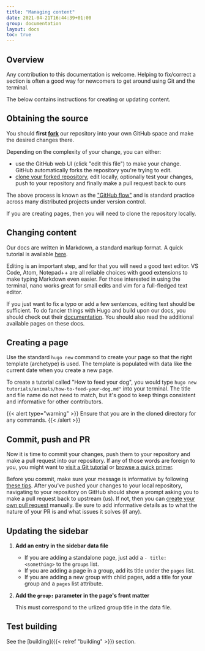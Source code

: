 ```yaml
---
title: "Managing content"
date: 2021-04-21T16:44:39+01:00
group: documentation
layout: docs
toc: true
---
```


## Overview

Any contribution to this documentation is welcome. Helping to fix/correct a section is often a good way for newcomers to get around using Git and the terminal.

The below contains instructions for creating or updating content.

## Obtaining the source

You should **first [fork](https://docs.github.com/en/github/collaborating-with-issues-and-pull-requests/working-with-forks)** our repository into your own GitHub space and make the desired changes there.

Depending on the complexity of your change, you can either:

* use the GitHub web UI (click "edit this file") to make your change. GitHub automatically forks the repository you're trying to edit.
* [clone your forked repository](https://docs.github.com/en/github/creating-cloning-and-archiving-repositories/cloning-a-repository), edit locally, optionally test your changes, push to your repository and finally make a pull request back to ours

The above process is known as the ["GitHub flow"](https://docs.github.com/en/github/collaborating-with-issues-and-pull-requests/github-flow) and is standard practice across many distributed projects under version control.

If you are creating pages, then you will need to clone the repository locally.

## Changing content

Our docs are written in Markdown, a standard markup format. A quick tutorial is available [here](https://guides.github.com/features/mastering-markdown/).

Editing is an important step, and for that you will need a good text editor. VS Code, Atom, Notepad++ are all reliable choices with good extensions to make typing Markdown even easier. For those interested in using the terminal, nano works great for small edits and vim for a full-fledged text editor.

If you just want to fix a typo or add a few sentences, editing text should be sufficient. To do fancier things with Hugo and build upon our docs, you should check out their [documentation](https://gohugo.io/getting-started/). You should also read the additional available pages on these docs.

## Creating a page

Use the standard `hugo new` command to create your page so that the right template (archetype) is used. The template is populated with data like the current date when you create a new page.

To create a tutorial called "How to feed your dog", you would type `hugo new tutorials/animals/how-to-feed-your-dog.md"` into your terminal. The title and file name do not need to match, but it's good to keep things consistent and informative for other contributors.

{{< alert type="warning" >}}
Ensure that you are in the cloned directory for any commands.
{{<  /alert >}}

## Commit, push and PR

Now it is time to commit your changes, push them to your repository and make a pull request into our repository. If any of those words are foreign to you, you might want to [visit a Git tutorial](http://git-scm.com/book/en/v2) or [browse a quick primer](https://training.github.com/downloads/github-git-cheat-sheet/).

Before you commit, make sure your message is informative by following [these tips](https://chris.beams.io/posts/git-commit/). After you've pushed your changes to your local repository, navigating to your repository on GitHub should show a prompt asking you to make a pull request back to upstream (us). If not, then you can [create your own pull request](https://github.com/SRCF/docs/pulls) manually. Be sure to add informative details as to what the nature of your PR is and what issues it solves (if any).

## Updating the sidebar

1. **Add an entry in the sidebar data file**

    * If you are adding a standalone page, just add a `- title: <something>` to the `groups` list.
    * If you are adding a page in a group, add its title under the `pages` list.
    * If you are adding a new group with child pages, add a title for your group and a `pages` list attribute.

2. **Add the `group:` parameter in the page's front matter**

    This must correspond to the urlized group title in the data file.

## Test building

See the [building]({{< relref "building" >}}) section.
